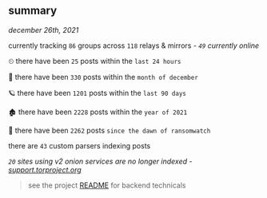 
## summary
_december 26th, 2021_

currently tracking `86` groups across `118` relays & mirrors - _`49` currently online_

⏲ there have been `25` posts within the `last 24 hours`

🦈 there have been `330` posts within the `month of december`

🪐 there have been `1201` posts within the `last 90 days`

🏚 there have been `2228` posts within the `year of 2021`

🦕 there have been `2262` posts `since the dawn of ransomwatch`

there are `43` custom parsers indexing posts

_`20` sites using v2 onion services are no longer indexed - [support.torproject.org](https://support.torproject.org/onionservices/v2-deprecation/)_

> see the project [README](https://github.com/thetanz/ransomwatch#ransomwatch--) for backend technicals
